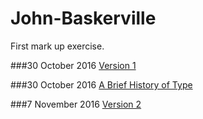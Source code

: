 # John-Baskerville
First mark up exercise.

###30 October 2016
[Version 1](http://SaysKez.github.io/john-baskerville/john-baskerville1)

###30 October 2016
[A Brief History of Type](http://SaysKez.github.io/john-baskerville/history1)

###7 November 2016
[Version 2](http://SaysKez.github.io/john-baskerville/john-baskerville2)